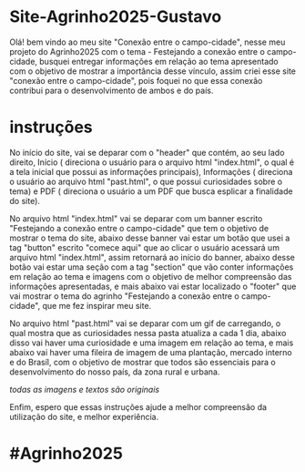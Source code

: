 # Site-Agrinho2025-Gustavo

Olá! bem vindo ao meu site "Conexão entre o campo-cidade", nesse meu projeto do Agrinho2025 com o tema - Festejando a conexão entre o campo-cidade, busquei entregar informações em relação ao tema apresentado com o objetivo de mostrar a importância desse vínculo, assim criei esse site "conexão entre o campo-cidade", pois foquei no que essa conexão contribui para o desenvolvimento de ambos e do país.

# instruções

No início do site, vai se deparar com o "header" que contém, ao seu lado direito, Início ( direciona o usuário para o arquivo html "index.html", o qual é a tela inicial que possui as informações principais), Informações ( direciona o usuário ao arquivo html "past.html", o que possui curiosidades sobre o tema) e PDF ( direciona o usuário a um PDF que busca esplicar a finalidade do site).

No arquivo html "index.html" vai se deparar com um banner escrito "Festejando a conexão entre o campo-cidade" que tem o objetivo de mostrar o tema do site, abaixo desse banner vai estar um botão  que usei a tag "button" escrito "comece aqui" que ao clicar o usuário acessará um arquivo html "index.html", assim retornará ao início do banner, abaixo desse botão vai estar uma seção com a tag "section" que vão conter informações em relação ao tema e imagens com o objetivo de melhor compreensão das informações apresentadas, e mais abaixo vai estar localizado o "footer" que vai mostrar o tema do agrinho "Festejando a conexão entre o campo-cidade", que me fez inspirar meu site.

No arquivo html "past.html" vai se deparar com um gif de carregando, o qual mostra que as curiosidades nessa pasta atualiza a cada 1 dia, abaixo disso vai haver uma curiosidade e uma imagem em relação ao tema, e mais abaixo vai haver uma fileira de imagem de uma plantação, mercado interno e do Brasíl, com o objetivo de mostrar que todos são essenciais para o desenvolvimento do nosso país, da zona rural e urbana.

*todas as imagens e textos são originais*

Enfim, espero que essas instruções ajude a melhor compreensão da utilização do site, e melhor experiência.

# #Agrinho2025
